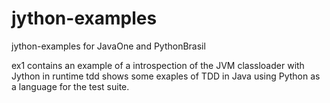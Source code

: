 jython-examples
===============

jython-examples for JavaOne and PythonBrasil

ex1 contains an example of a introspection of the JVM classloader with Jython in runtime
tdd shows some exaples of TDD in Java using Python as a language for the test suite.